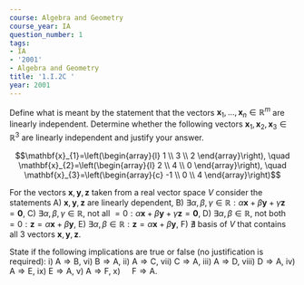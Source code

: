 ```yaml
---
course: Algebra and Geometry
course_year: IA
question_number: 1
tags:
- IA
- '2001'
- Algebra and Geometry
title: '1.I.2C '
year: 2001
---
```



Define what is meant by the statement that the vectors $\mathbf{x}_{1}, \ldots, \mathbf{x}_{n} \in \mathbb{R}^{m}$ are linearly independent. Determine whether the following vectors $\mathbf{x}_{1}, \mathbf{x}_{2}, \mathbf{x}_{3} \in \mathbb{R}^{3}$ are linearly independent and justify your answer.

$$\mathbf{x}_{1}=\left(\begin{array}{l}
1 \\
3 \\
2
\end{array}\right), \quad \mathbf{x}_{2}=\left(\begin{array}{l}
2 \\
4 \\
0
\end{array}\right), \quad \mathbf{x}_{3}=\left(\begin{array}{c}
-1 \\
0 \\
4
\end{array}\right)$$

For the vectors $\mathbf{x}, \mathbf{y}, \mathbf{z}$ taken from a real vector space $V$ consider the statements
A) $\mathbf{x}, \mathbf{y}, \mathbf{z}$ are linearly dependent,
B) $\exists \alpha, \beta, \gamma \in \mathbb{R}: \alpha \mathbf{x}+\beta \mathbf{y}+\gamma \mathbf{z}=\mathbf{0}$,
C) $\exists \alpha, \beta, \gamma \in \mathbb{R}$, not all $=0: \alpha \mathbf{x}+\beta \mathbf{y}+\gamma \mathbf{z}=\mathbf{0}$,
D) $\exists \alpha, \beta \in \mathbb{R}$, not both $=0: \mathbf{z}=\alpha \mathbf{x}+\beta \mathbf{y}$,
E) $\exists \alpha, \beta \in \mathbb{R}: \mathbf{z}=\alpha \mathbf{x}+\beta \mathbf{y}$,
F) $\nexists$ basis of $V$ that contains all 3 vectors $\mathbf{x}, \mathbf{y}, \mathbf{z}$.

State if the following implications are true or false (no justification is required):
i) $\mathrm{A} \Rightarrow \mathrm{B}$,
vi) $\mathrm{B} \Rightarrow \mathrm{A}$,
ii) $\mathrm{A} \Rightarrow \mathrm{C}$,
vii) $\mathrm{C} \Rightarrow \mathrm{A}$,
iii) $\mathrm{A} \Rightarrow \mathrm{D}$,
viii) $\mathrm{D} \Rightarrow \mathrm{A}$,
iv) $\mathrm{A} \Rightarrow \mathrm{E}$,
ix) $\mathrm{E} \Rightarrow \mathrm{A}$,
v) $\mathrm{A} \Rightarrow \mathrm{F}$,
x) $\quad \mathrm{F} \Rightarrow \mathrm{A}$.